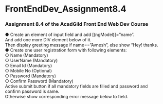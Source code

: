 # FrontEndDev_Assignment8.4
### Assignment 8.4 of the AcadGild Front End Web Dev Course

● Create an element of input field and add [(ngModel)]=”name”.  
 And add one more DIV element below of it.  
 Then display greeting message if name==”Avnesh”, else show “Hey! thanks.  
● Create one user registration form with following elements:  
○ Name (Mandatory)  
○ UserName (Mandatory)  
○ Email Id (Mandatory)  
○ Mobile No (Optional)  
○ Password (Mandatory)  
○ Confirm Password (Mandatory)  
Active submit button if all mandatory fields are filled and password and confirm password is same.  
Otherwise show corresponding error message below to field.